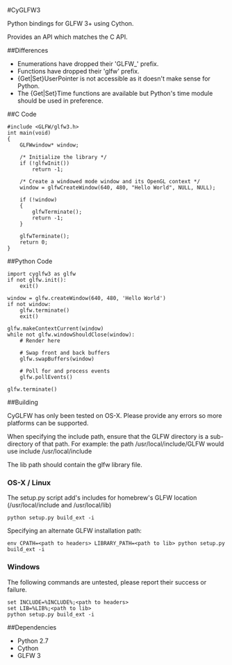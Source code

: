 #CyGLFW3

Python bindings for GLFW 3+ using Cython.

Provides an API which matches the C API.

##Differences
   * Enumerations have dropped their 'GLFW_' prefix.
   * Functions have dropped their 'glfw' prefix.
   * {Get|Set}UserPointer is not accessible as it doesn't make sense for Python.
   * The {Get|Set}Time functions are available but Python's time module should be
   used in preference.


##C Code

```
#include <GLFW/glfw3.h>
int main(void)
{
    GLFWwindow* window;

    /* Initialize the library */
    if (!glfwInit())
        return -1;

    /* Create a windowed mode window and its OpenGL context */
    window = glfwCreateWindow(640, 480, "Hello World", NULL, NULL);

    if (!window)
    {
        glfwTerminate();
        return -1;
    }

    glfwTerminate();
    return 0;
}
```

##Python Code

```
import cyglfw3 as glfw
if not glfw.init():
    exit()

window = glfw.createWindow(640, 480, 'Hello World')
if not window:
    glfw.terminate()
    exit()

glfw.makeContextCurrent(window)
while not glfw.windowShouldClose(window):
    # Render here

    # Swap front and back buffers
    glfw.swapBuffers(window)

    # Poll for and process events
    glfw.pollEvents()

glfw.terminate()
```

##Building

CyGLFW has only been tested on OS-X.
Please provide any errors so more platforms can be supported.

When specifying the include path, ensure that the GLFW directory is a sub-directory
of that path.
For example: the path /usr/local/include/GLFW would use include /usr/local/include

The lib path should contain the glfw library file.


### OS-X / Linux

The setup.py script add's includes for homebrew's GLFW location (/usr/local/include and /usr/local/lib)

```
python setup.py build_ext -i
```

Specifying an alternate GLFW installation path:
```
env CPATH=<path to headers> LIBRARY_PATH=<path to lib> python setup.py build_ext -i
```

### Windows

The following commands are untested, please report their success or failure.
```
set INCLUDE=%INCLUDE%;<path to headers>
set LIB=%LIB%;<path to lib>
python setup.py build_ext -i
```


##Dependencies

   * Python 2.7
   * Cython
   * GLFW 3


